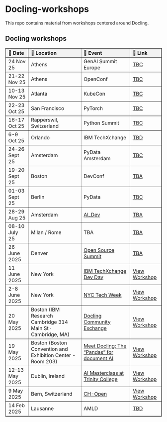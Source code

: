 # Docling-workshops

This repo contains material from workshops centered around Docling.

## Docling workshops

<table border="1" cellspacing="0" cellpadding="6" style="border-collapse: collapse; text-align: left; width: 100%;">
  <thead style="background-color: #f2f2f2;">
    <tr>
      <th>📅 Date</th>
      <th>📍 Location</th>
      <th>🎤 Event</th>
      <th>🔗 Link</th>
    </tr>
  </thead>
  <tbody>
    <tr>
      <td>24 Nov 25</td>
      <td>Athens</td>
      <td><a href=""></a>GenAI Summit Europe</td>
      <td><a href="">TBC</a></td>
    </tr>
    <tr>
      <td>21-22 Nov 25</td>
      <td>Athens</td>
      <td><a href=""></a>OpenConf</td>
      <td><a href="">TBC</a></td>
    </tr>
    <tr>
      <td>10-13 Nov 25</td>
      <td>Atlanta</td>
      <td><a href=""></a>KubeCon</td>
      <td><a href="">TBC</a></td>
    </tr>
    <tr>
      <td>22-23 Oct 25</td>
      <td>San Francisco</td>
      <td><a href=""></a>PyTorch</td>
      <td><a href="">TBC</a></td>
    </tr>
    <tr>
      <td>16-17 Oct 25</td>
      <td>Rapperswil, Switzerland</td>
      <td><a href=""></a>Python Summit</td>
      <td><a href="">TBC</a></td>
    </tr>
    <tr>
      <td>6-9 Oct 25</td>
      <td>Orlando</td>
      <td><a href=""></a>IBM TechXchange</td>
      <td><a href="">TBD</a></td>
    </tr>
    <tr>
      <td>24-26 Sept 25</td>
      <td>Amsterdam</td>
      <td><a href=""></a>PyData Amsterdam</td>
      <td><a href="">TBC</a></td>
    </tr>
    <tr>
      <td>19-20 Sept 25</td>
      <td>Boston</td>
      <td><a href=""></a>DevConf</td>
      <td><a href="">TBA</a></td>
    </tr>
    <tr>
      <td>01-03 Sept 25</td>
      <td>Berlin</td>
      <td><a href=""></a>PyData</td>
      <td><a href="">TBC</a></td>
    </tr>
    <tr>
      <td>28-29 Aug 25</td>
      <td>Amsterdam</td>
      <td><a href="https://events.linuxfoundation.org/ai-dev-europe/">AI_Dev</a></td>
      <td><a href="">TBA</a></td>
    </tr>
    <tr>
      <td>08-10 July 25</td>
      <td>Milan / Rome</td>
      <td><a href=""></a>TBA</td>
      <td><a href="">TBA</a></td>
    </tr>
    <tr>
      <td>26 June 2025 </td>
      <td>Denver</td>
      <td><a href="https://ossna2025.sched.com/event/1xtUF">Open Source Summit</a></td>
      <td><a href="">TBA</a></td>
    </tr>
    <tr>
      <td>11 June 2025 </td>
      <td>New York</td>
      <td><a href="https://www.ibm.com/events/reg/flow/ibm/cap2yomb/landing/page/landing">IBM TechXchange Dev Day</a></td>
      <td><a href="./workshops/2025_06_11">View Workshop</a></td>
    </tr>
    <tr>
      <td>2-8 June 2025 </td>
      <td>New York</td>
      <td><a href="https://partiful.com/e/Qv3cY9xqEcS8yuUlo2W9">NYC Tech Week</a></td>
      <td><a href="./workshops/2025_06_14">View Workshop</a></td>
    </tr>
    <tr>
      <td>20 May 2025</td>
      <td>Boston (IBM Research Cambridge 314 Main St · Cambridge, MA)</td>
      <td><a href="https://www.meetup.com/big-data-developers-in-boston/events/307739085/">Docling Community Exchange</a></td>
      <td><a href="./workshops/2025_05_20">View Workshop</a></td>
    </tr>
    <tr>
      <td>19 May 2025</td>
      <td>Boston (Boston Convention and Exhibition Center - Room 203)</td>
      <td><a href="https://events.experiences.redhat.com/widget/redhat/sum25/SessionCatalog2025/session/1731406492484001U6nH">Meet Docling: The “Pandas” for document AI</a></td>
      <td><a href="./workshops/2025_05_19">View Workshop</a></td>
    </tr>      
    <tr>
      <td>12–13 May 2025</td>
      <td>Dublin, Ireland</td>
      <td><a href="https://github.com/trustyai-explainability/ai-masterclass-2025">AI Masterclass at Trinity College</a></td>
      <td><a href="./workshops/2025_05_13">View Workshop</a></td>
    </tr>
    <tr>
      <td>9 May 2025</td>
      <td>Bern, Switzerland</td>
      <td><a href="https://www.ch-open.ch/open-source-ai-workshops/">CH-Open</a></td>
      <td><a href="./workshops/2025_05_09">View Workshop</a></td>
    </tr>
    <tr>
      <td>14 Feb 2025</td>
      <td>Lausanne</td>
      <td><a href=""></a>AMLD</td>
      <td><a href="">TBD</a></td>
    </tr>
  </tbody>  
</table>
